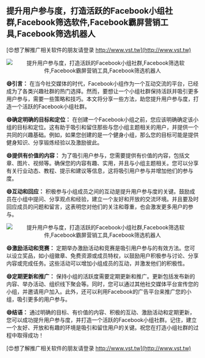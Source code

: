 ## **提升用户参与度，打造活跃的Facebook小组社群,Facebook筛选软件,Facebook霸屏营销工具,Facebook筛选机器人**

[😍想了解推广相关软件的朋友请登录 http://www.vst.tw](http://www.vst.tw)

 <center><img src="https://vst.tw/MP4/tuiguang/png/1.png" alt="提升用户参与度，打造活跃的Facebook小组社群,Facebook筛选软件,Facebook霸屏营销工具,Facebook筛选机器人"></center>

**😄引言：**
在当今社交媒体的时代，Facebook小组作为一个互动交流的平台，已经成为了各类兴趣社群的热门选择。然而，要想让一个小组社群保持活跃并吸引更多用户参与，需要一些策略和技巧。本文将分享一些方法，助您提升用户参与度，打造一个活跃的Facebook小组社群。

**😄确定明确的目标和定位：**
在创建一个Facebook小组之前，您应该明确确定该小组的目标和定位。这有助于吸引和留住那些与您小组主题相关的用户，并提供一个共同的兴趣基础。例如，如果您创建的是一个健身小组，那么您的目标可能是提供健身知识、分享锻炼经验以及激励彼此。

**😄提供有价值的内容：**
为了吸引用户参与，您需要提供有价值的内容，包括文章、图片、视频等。确保您的内容有趣、实用，并且与小组主题相关。您可以分享有关行业动态、教程、提示和建议等信息，这将吸引用户参与并增加他们的参与度。

**😄互动和回应：**
积极参与小组成员之间的互动是提升用户参与度的关键。鼓励成员在小组中提问、分享观点和经验，建立一个友好和开放的交流环境。并且要及时回应成员的问题和留言，这表明您对他们的关注和尊重，也会激发更多用户的参与。

 <center><img src="https://vst.tw/MP4/tuiguang/png/6.png" alt="提升用户参与度，打造活跃的Facebook小组社群,Facebook筛选软件,Facebook霸屏营销工具,Facebook筛选机器人"></center>

**😄激励活动和竞赛：**
定期举办激励活动和竞赛是吸引用户参与的有效方法。您可以设立奖品，如小组徽章、免费资源或成员特权，以鼓励用户积极参与讨论、分享内容或完成任务。这些活动可以增加小组成员的互动，并激发他们的积极性。

**😄定期更新和推广：**
保持小组的活跃度需要定期更新和推广。更新包括发布新的内容、举办活动、组织线下聚会等。同时，您可以通过其他社交媒体平台宣传您的小组，并邀请用户加入。此外，还可以利用Facebook的广告平台来推广您的小组，吸引更多的用户参与。

**😄结语：**
通过明确的目标、有价值的内容、积极的互动、激励活动和定期更新，您可以成功提升用户参与度，并打造一个活跃的Facebook小组社群。记住，建立一个友好、开放和有趣的环境是吸引和留住用户的关键。祝您在打造小组社群的过程中取得成功！

[😍想了解推广相关软件的朋友请登录 http://www.vst.tw](http://www.vst.tw)



